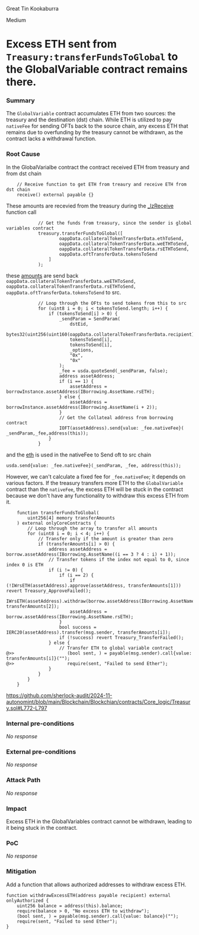 Great Tin Kookaburra

Medium

# Excess ETH sent from `Treasury:transferFundsToGlobal` to the GlobalVariable contract remains there.

### Summary


The `GlobalVariable` contract accumulates ETH from two sources: the treasury and the destination (dst) chain. While ETH is utilized to pay `nativeFee` for sending OFTs back to the source chain, any excess ETH that remains due to overfunding by the treasury cannot be withdrawn, as the contract lacks a withdrawal function.


### Root Cause

In the GlobalVarialbe contract the contract received ETH from treasury and from dst chain 

```solidity
    // Receive function to get ETH from treaury and receive ETH from dst chain
    receive() external payable {}
```


These amounts are recevied from the treasury during the [_lzReceive](https://github.com/sherlock-audit/2024-11-autonomint/blob/main/Blockchain/Blockchian/contracts/Core_logic/GlobalVariables.sol#L587-L593) function call 

```solidity
            // Get the funds from treasury, since the sender is global variables contract
            treasury.transferFundsToGlobal([
                    oappData.collateralTokenTransferData.ethToSend,
                    oappData.collateralTokenTransferData.weETHToSend,
                    oappData.collateralTokenTransferData.rsETHToSend,
                    oappData.oftTransferData.tokensToSend
                ]
            );
```

these [amounts](https://github.com/sherlock-audit/2024-11-autonomint/blob/main/Blockchain/Blockchian/contracts/Core_logic/GlobalVariables.sol#L605C6-L628C1) are send back `oappData.collateralTokenTransferData.weETHToSend, oappData.collateralTokenTransferData.rsETHToSend, oappData.oftTransferData.tokensToSend` to src.


```solidity
            // Loop through the OFts to send tokens from this to src
            for (uint8 i = 0; i < tokensToSend.length; i++) {
                if (tokensToSend[i] > 0) {
                    _sendParam = SendParam(
                        dstEid,
                        bytes32(uint256(uint160(oappData.collateralTokenTransferData.recipient))),
                        tokensToSend[i],
                        tokensToSend[i],
                        _options,
                        "0x",
                        "0x"
                    );
                    _fee = usda.quoteSend(_sendParam, false);
                    address assetAddress;
                    if (i == 1) {
                        assetAddress = borrowInstance.assetAddress(IBorrowing.AssetName.rsETH);
                    } else {
                        assetAddress = borrowInstance.assetAddress(IBorrowing.AssetName(i + 2));
                    }
                    // Get the Collateal address from borrowing contract
                    IOFT(assetAddress).send{value: _fee.nativeFee}( _sendParam,_fee,address(this));
                }
            }
```


and the [eth](https://github.com/sherlock-audit/2024-11-autonomint/blob/main/Blockchain/Blockchian/contracts/Core_logic/GlobalVariables.sol#L595) is used in the nativeFee to Send oft to src chain

```solidity
usda.send{value: _fee.nativeFee}(_sendParam, _fee, address(this));
```

However, we can't calculate a fixed fee for `_fee.nativeFee`; it depends on various factors. If the treasury transfers more ETH to the `GlobalVariable` contract than the `nativeFee`, the excess ETH will be stuck in the contract because we don't have any functionality to withdraw this excess ETH from it.


```solidity
    function transferFundsToGlobal(
        uint256[4] memory transferAmounts
    ) external onlyCoreContracts {
        // Loop through the array to transfer all amounts
        for (uint8 i = 0; i < 4; i++) {
            // Transfer only if the amount is greater than zero
            if (transferAmounts[i] > 0) {
                address assetAddress = borrow.assetAddress(IBorrowing.AssetName((i == 3 ? 4 : i) + 1));
                // Transfer tokens if the index not equal to 0, since index 0 is ETH
                if (i != 0) {
                    if (i == 2) {
                        if (!IWrsETH(assetAddress).approve(assetAddress, transferAmounts[1])) revert Treasury_ApproveFailed();
                        IWrsETH(assetAddress).withdraw(borrow.assetAddress(IBorrowing.AssetName.rsETH), transferAmounts[2]);
                        assetAddress = borrow.assetAddress(IBorrowing.AssetName.rsETH);
                    }
                    bool success = IERC20(assetAddress).transfer(msg.sender, transferAmounts[i]); 
                    if (!success) revert Treasury_TransferFailed();
                } else {
                    // Transfer ETH to global variable contract
@>>                    (bool sent, ) = payable(msg.sender).call{value: transferAmounts[i]}(""); 
@>>                    require(sent, "Failed to send Ether");
                }
            }
        }
    }
```
https://github.com/sherlock-audit/2024-11-autonomint/blob/main/Blockchain/Blockchian/contracts/Core_logic/Treasury.sol#L772-L797

### Internal pre-conditions

_No response_

### External pre-conditions

_No response_

### Attack Path

_No response_

### Impact

Excess ETH in the GlobalVariables contract cannot be withdrawn, leading to it being stuck in the contract.



### PoC

_No response_

### Mitigation

Add a function that allows authorized addresses to withdraw excess ETH.

```solidity
function withdrawExcessETH(address payable recipient) external onlyAuthorized {
    uint256 balance = address(this).balance;
    require(balance > 0, "No excess ETH to withdraw");
    (bool sent, ) = payable(msg.sender).call{value: balance}(""); 
    require(sent, "Failed to send Ether");
}
```